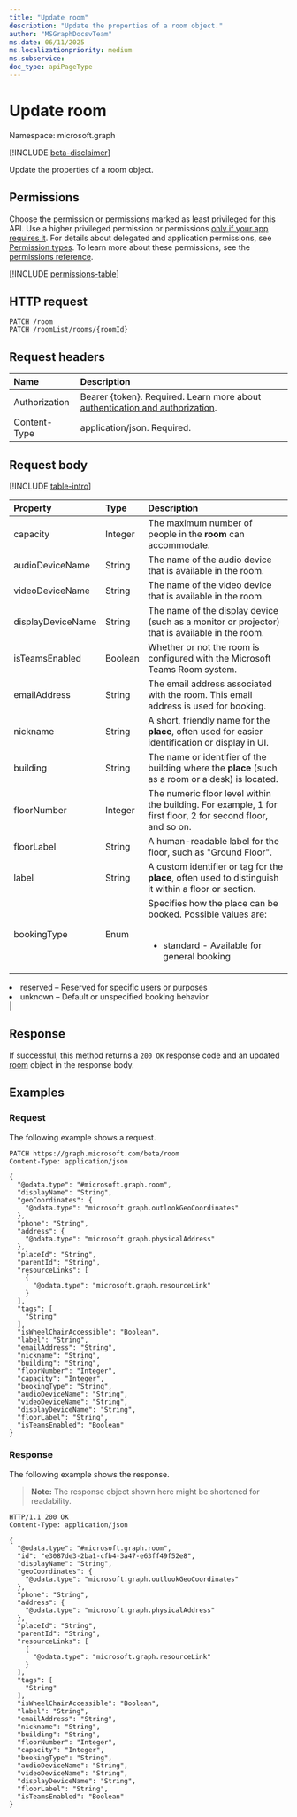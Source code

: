 ```yaml
---
title: "Update room"
description: "Update the properties of a room object."
author: "MSGraphDocsvTeam"
ms.date: 06/11/2025
ms.localizationpriority: medium
ms.subservice:
doc_type: apiPageType
---
```


# Update room

Namespace: microsoft.graph

[!INCLUDE [beta-disclaimer](../../includes/beta-disclaimer.md)]

Update the properties of a room object.

## Permissions

Choose the permission or permissions marked as least privileged for this API. Use a higher privileged permission or permissions [only if your app requires it](/graph/permissions-overview#best-practices-for-using-microsoft-graph-permissions). For details about delegated and application permissions, see [Permission types](/graph/permissions-overview#permission-types). To learn more about these permissions, see the [permissions reference](/graph/permissions-reference).

<!-- {
  "blockType": "permissions",
  "name": "room-update-permissions"
}
-->
[!INCLUDE [permissions-table](../includes/permissions/room-update-permissions.md)]

## HTTP request

<!-- {
  "blockType": "ignored"
}
-->
``` http
PATCH /room
PATCH /roomList/rooms/{roomId}
```

## Request headers

|Name|Description|
|:---|:---|
|Authorization|Bearer {token}. Required. Learn more about [authentication and authorization](/graph/auth/auth-concepts).|
|Content-Type|application/json. Required.|

## Request body

[!INCLUDE [table-intro](../../includes/update-property-table-intro.md)]

|Property|Type|Description|
|:---|:---|:---|
|capacity |Integer |The maximum number of people in the **room** can accommodate. |
|audioDeviceName |String |The name of the audio device that is available in the room. |
|videoDeviceName |String |The name of the video device that is available in the room. |
|displayDeviceName |String |The name of the display device (such as a monitor or projector) that is available in the room.
|isTeamsEnabled |Boolean |Whether or not the room is configured with the Microsoft Teams Room system. |
|emailAddress |String |The email address associated with the room. This email address is used for booking. |
|nickname |String |A short, friendly name for the **place**, often used for easier identification or display in UI. |
|building |String |The name or identifier of the building where the **place** (such as a room or a desk) is located. |
|floorNumber |Integer |The numeric floor level within the building. For example, 1 for first floor, 2 for second floor, and so on. |
|floorLabel |String |A human-readable label for the floor, such as "Ground Floor". |
|label |String |A custom identifier or tag for the **place**, often used to distinguish it within a floor or section. |
|bookingType |Enum |Specifies how the place can be booked. Possible values are: <br/><br/> <ul><li>standard - Available for general booking</li>
<li>reserved – Reserved for specific users or purposes</li>
<li>unknown – Default or unspecified booking behavior</li>
</ul> |



## Response

If successful, this method returns a `200 OK` response code and an updated [room](../resources/room.md) object in the response body.

## Examples

### Request

The following example shows a request.
<!-- {
  "blockType": "request",
  "name": "update_room"
}
-->
``` http
PATCH https://graph.microsoft.com/beta/room
Content-Type: application/json

{
  "@odata.type": "#microsoft.graph.room",
  "displayName": "String",
  "geoCoordinates": {
    "@odata.type": "microsoft.graph.outlookGeoCoordinates"
  },
  "phone": "String",
  "address": {
    "@odata.type": "microsoft.graph.physicalAddress"
  },
  "placeId": "String",
  "parentId": "String",
  "resourceLinks": [
    {
      "@odata.type": "microsoft.graph.resourceLink"
    }
  ],
  "tags": [
    "String"
  ],
  "isWheelChairAccessible": "Boolean",
  "label": "String",
  "emailAddress": "String",
  "nickname": "String",
  "building": "String",
  "floorNumber": "Integer",
  "capacity": "Integer",
  "bookingType": "String",
  "audioDeviceName": "String",
  "videoDeviceName": "String",
  "displayDeviceName": "String",
  "floorLabel": "String",
  "isTeamsEnabled": "Boolean"
}
```


### Response

The following example shows the response.
>**Note:** The response object shown here might be shortened for readability.
<!-- {
  "blockType": "response",
  "truncated": true
}
-->
``` http
HTTP/1.1 200 OK
Content-Type: application/json

{
  "@odata.type": "#microsoft.graph.room",
  "id": "e3087de3-2ba1-cfb4-3a47-e63ff49f52e8",
  "displayName": "String",
  "geoCoordinates": {
    "@odata.type": "microsoft.graph.outlookGeoCoordinates"
  },
  "phone": "String",
  "address": {
    "@odata.type": "microsoft.graph.physicalAddress"
  },
  "placeId": "String",
  "parentId": "String",
  "resourceLinks": [
    {
      "@odata.type": "microsoft.graph.resourceLink"
    }
  ],
  "tags": [
    "String"
  ],
  "isWheelChairAccessible": "Boolean",
  "label": "String",
  "emailAddress": "String",
  "nickname": "String",
  "building": "String",
  "floorNumber": "Integer",
  "capacity": "Integer",
  "bookingType": "String",
  "audioDeviceName": "String",
  "videoDeviceName": "String",
  "displayDeviceName": "String",
  "floorLabel": "String",
  "isTeamsEnabled": "Boolean"
}
```

